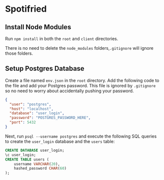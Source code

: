 # Spotifried

## Install Node Modules

Run `npm install` in both the `root` and `client` directories.

There is no need to delete the `node_modules` folders,`.gitignore` will ignore those folders.

## Setup Postgres Database

Create a file named `env.json` in the `root` directory. Add the following code to the file and add your Postgres password. This file is ignored by `.gitignore` so no need to worry about accidentally pushing your password.

```json
{
  "user": "postgres",
  "host": "localhost",
  "database": "user_login",
  "password": "POSTGRES_PASSWORD_HERE",
  "port": 5432
}
```

Next, run `psql --username postgres` and execute the following SQL queries to create the `user_login` database and the `users` table:

```sql
CREATE DATABASE user_login;
\c user_login;
CREATE TABLE users (
    username VARCHAR(20),
    hashed_password CHAR(60)
);
```
